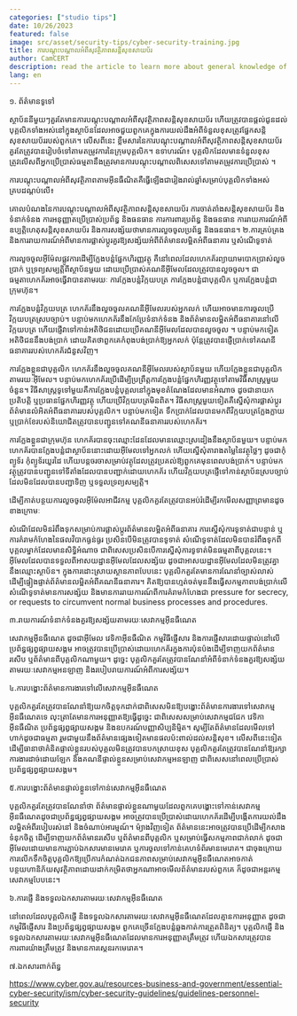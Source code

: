 ```yaml
---
categories: ["studio tips"]
date: 10/26/2023
featured: false
image: src/asset/security-tips/cyber-security-training.jpg
title: ការបណ្តុះបណ្តាលអំពីសុវត្ថិភាពសន្តិសុខសាយប័រ
author: CamCERT
description: read the article to learn more about general knowledge of cyber security
lang: en
---
```


១. ព័ត៌មានទូទៅ

ស្ថាប័ននីមួយៗគួរតែមានការបណ្តុះបណ្តាលអំពីសុវត្ថិភាពសន្តិសុខសាយប័រ ហើយត្រូវបានផ្តល់ជូនដល់បុគ្គលិកទាំងអស់នៅក្នុងស្ថាប័នដែលអាចជួយពួកគេក្នុងការយល់ដឹងអំពីទំនួលខុសត្រូវផ្នែកសន្តិសុខសាយប័ររបស់ពួកគេ។ លើសពីនេះ ខ្លឹមសារនៃការបណ្ដុះបណ្ដាលអំពីសុវត្ថិភាពសន្តិសុខសាយប័រគួរតែត្រូវបានរៀបចំទៅតាមតម្រូវការនៃក្រុមបុគ្គលិក។ ឧទាហរណ៍៖ បុគ្គលិកដែលមានទំនួលខុសត្រូវលើសពីអ្នកប្រើប្រាស់ធម្មតានឹងត្រូវមានការបណ្តុះបណ្តាលពិសេសទៅតាមតម្រូវការប្រើប្រាស់ ។

ការបណ្ដុះបណ្ដាលអំពីសុវត្ថិភាពតាមអ៊ីនធឺណិតគឺធ្វើឡើងជារៀងរាល់ឆ្នាំសម្រាប់បុគ្គលិកទាំងអស់គ្របដណ្តប់លើ៖

គោលបំណងនៃការបណ្តុះបណ្តាលអំពីសុវត្ថិភាពសន្តិសុខសាយប័រ
ការចាត់តាំងសន្តិសុខសាយប័រ និង​ទំនាក់ទំនង
ការអនុញ្ញាតប្រើប្រាស់ប្រព័ន្ធ និងធនធាន
ការការពារប្រព័ន្ធ និងធនធាន
ការរាយការណ៍អំពីឧប្បត្តិហេតុសន្តិសុខសាយប័រ និងការសង្ស័យថាមានការលួចចូលប្រព័ន្ធ និងធនធាន។
២.ការគ្រប់គ្រង និងការរាយការណ៍អំពីមានការផ្លាស់ប្តូរគួរឱ្យសង្ស័យអំពីព័ត៌មានលម្អិតអំពីធនាគារ ឬសំណើទូទាត់

ការលួចចូលអ៊ីម៉ែលផ្លូវការដើម្បីក្លែងបន្លំផ្នែកហិរញ្ញវត្ថុ គឺនៅពេលដែលហេកគ័រព្យាយាមបោកប្រាស់លួចប្រាក់ ឬទ្រព្យសម្បត្តិពីស្ថាប័នមួយ ដោយប្រើប្រាស់គណនីអ៊ីមែលដែលត្រូវបានលួចចូល។ ជាធម្មតាហេកគ័រអាចធ្វើវាបានតាមរយៈ ការក្លែងបន្លំវិក្កយបត្រ ការក្លែងបន្លំជាបុគ្គលិក ឬការក្លែងបន្លំជាក្រុមហ៊ុន។

ការក្លែងបន្លំវិក្កយបត្រ ហេកគ័រនឹងលួចចូលគណនីអ៊ីមែលរបស់អ្នកលក់ ហើយអាចមានការចូលប្រើវិក្កយបត្រស្របច្បាប់។ បន្ទាប់មកហេកគ័រនឹងកែប្រែទំនាក់ទំនង និងព័ត៌មានលម្អិតអំពីធនាគារនៅលើវិក្កយបត្រ ហើយផ្ញើវាទៅកាន់អតិថិជនដោយប្រើគណនីអ៊ីមែលដែលបានលួចចូល ។ បន្ទាប់មកទៀតអតិថិជននឹងបង់ប្រាក់ ដោយគិតថាពួកគេកំពុងបង់ប្រាក់ឱ្យអ្នកលក់ ប៉ុន្តែត្រូវបានផ្ញើប្រាក់ទៅគណនីធនាគាររបស់ហេកគ័រជំនួសវិញ។

ការក្លែងខ្លួនជាបុគ្គលិក ហេកគ័រនឹងលួចចូលគណនីអ៊ីមែលរបស់ស្ថាប័នមួយ ហើយក្លែងខ្លួនជាបុគ្គលិកតាមរយៈអ៊ីមែល។ បន្ទាប់មកហេកគ័រប្រើដើម្បីប្រព្រឹត្តការក្លែងបន្លំផ្នែកហិរញ្ញវត្ថុទៅតាមវិធីសាស្រ្តមួយចំនួន។ វិធីសាស្រ្តទូទៅមួយគឺការក្លែងបន្លំបុគ្គលនៅក្នុងមុខតំណែងដែលមានអំណាច ដូចជានាយកប្រតិបត្តិ ឬប្រធានផ្នែកហិរញ្ញវត្ថុ ហើយប្រើវិក្កយបត្រមិនពិត។ វិធីសាស្រ្តមួយទៀតគឺស្នើសុំការផ្លាស់ប្តូរព័ត៌មានលំអិតអំពីធនាគាររបស់បុគ្គលិក។ បន្ទាប់មកទៀត ទឹកប្រាក់ដែលបានមកពីវិក្កយបត្រក្លែងក្លាយ ឬប្រាក់ខែរបស់និយោជិតត្រូវបានបញ្ជូនទៅគណនីធនាគាររបស់ហេកគ័រ។

ការក្លែងខ្លួនជាក្រុមហ៊ុន ហេកគ័របានចុះឈ្មោះដែនដែលមានឈ្មោះស្រដៀងនឹងស្ថាប័នមួយ។ បន្ទាប់មក ហេកគ័របានក្លែងបន្លំជាស្ថាប័ននោះដោយអ៊ីមែលទៅអ្នកលក់ ហើយស្នើសុំតារាងតម្លៃនៃវត្ថុថ្លៃៗ ដូចជាកុំព្យូទ័រ កុំព្យូទ័រយួរដៃ ហើយបន្តចរចាសម្រាប់វត្ថុដែលត្រូវប្រគល់ឱ្យពួកគេមុនពេលបង់ប្រាក់។ បន្ទាប់មកវត្ថុត្រូវបានបញ្ជូនទៅទីតាំងដែលបានបញ្ជាក់ដោយហេកគ័រ ហើយវិក្កយបត្រផ្ញើទៅកាន់ស្ថាប័នស្របច្បាប់ដែលមិនដែលបានបញ្ជាទិញ ឬទទួលទ្រព្យសម្បត្តិ។

ដើម្បីកាត់បន្ថយការលួចចូលអ៊ីម៉ែលអាជីវកម្ម បុគ្គលិកគួរតែត្រូវបានអប់រំដើម្បីរកមើលសញ្ញាព្រមានដូចខាងក្រោមៈ

សំណើដែលមិនរំពឹងទុកសម្រាប់ការផ្លាស់ប្តូរព័ត៌មានលម្អិតអំពីធនាគារ
ការស្នើសុំការទូទាត់ជាបន្ទាន់ ឬការគំរាមកំហែងនៃផលវិបាកធ្ងន់ធ្ងរ ប្រសិនបើមិនត្រូវបានទូទាត់
សំណើទូទាត់ដែលមិនបានរំពឹងទុកពីបុគ្គលម្នាក់ដែលមានសិទ្ធិអំណាច ជាពិសេសប្រសិនបើការស្នើសុំការទូទាត់មិនធម្មតាពីបុគ្គលនេះ។
អ៊ីមែលដែលបានទទួលពីអាសយដ្ឋានអ៊ីមែលដែលសង្ស័យ ដូចជាអាសយដ្ឋានអ៊ីមែលដែលមិនត្រូវគ្នានឹងឈ្មោះស្ថាប័ន។
ក្នុងការដោះស្រាយស្ថានភាពបែបនេះ បុគ្គលិកគួរតែមានការណែនាំច្បាស់លាស់ ដើម្បីផ្ទៀងផ្ទាត់ព័ត៌មានលម្អិតអំពីគណនីធនាគារ។ គិតឱ្យបានហ្មត់ចត់មុននឹងធ្វើសកម្មភាពបង់ប្រាក់លើសំណើទូទាត់មានការសង្ស័យ និងមានការរាយការណ៍ពីការគំរាមកំហែងជា pressure for secrecy, or requests to circumvent normal business processes and procedures.

៣.រាយការណ៍ទំនាក់ទំនងគួរឱ្យសង្ស័យតាមរយៈសេវាកម្មអ៊ីនធឺណេត

សេវាកម្មអ៊ីនធឺណេត ដូចជាអ៊ីមែល វេទិកាអ៊ីនធឺណិត កម្មវិធីផ្ញើសារ និងការផ្ញើសារដោយផ្ទាល់នៅលើប្រព័ន្ធផ្សព្វផ្សាយសង្គម អាចត្រូវបានប្រើប្រាស់ដោយហេកគ័រក្នុងការប៉ុនប៉ងដើម្បីទាញយកព័ត៌មានរសើប ឬព័ត៌មានពីបុគ្គលិកណាមួយ។ ដូច្នេះ បុគ្គលិកគួរតែត្រូវបានណែនាំអំពីទំនាក់ទំនងគួរឱ្យសង្ស័យតាមរយៈសេវាកម្មអនឡាញ និងរបៀបរាយការណ៍អំពីការសង្ស័យ។

៤.ការបង្ហោះព័ត៌មានការងារទៅលើសេវាកម្មអ៊ីនធឺណេត

បុគ្គលិកគួរតែត្រូវបានណែនាំឱ្យយកចិត្តទុកដាក់ជាពិសេសមិនឱ្យបង្ហោះព័ត៌មានការងារទៅសេវាកម្មអ៊ីនធឺណេតទេ លុះត្រាតែមានការអនុញ្ញាតឱ្យធ្វើដូច្នេះ ជាពិសេសសម្រាប់សេវាកម្មជជែក វេទិកាអ៊ីនធឺណិត ប្រព័ន្ធផ្សព្វផ្សាយសង្គម និងឧបករណ៍បញ្ញាសិប្បនិម្មិត។ សូម្បីតែព័ត៌មានដែលមើលទៅហាក់ដូចជាធម្មតា រួមជាមួយនឹងព័ត៌មានផ្សេងទៀតមានផលប៉ះពាល់ដល់សន្តិសុខ។ លើសពីនេះទៀត ដើម្បីធានាថាគំនិតផ្ទាល់ខ្លួនរបស់បុគ្គលមិនត្រូវបានបកស្រាយខុស បុគ្គលិកគួរតែត្រូវបានណែនាំឱ្យរក្សាការងារដាច់ដោយឡែក និងគណនីផ្ទាល់ខ្លួនសម្រាប់សេវាកម្មអនឡាញ ជាពិសេសនៅពេលប្រើប្រាស់ប្រព័ន្ធផ្សព្វផ្សាយសង្គម។

៥.ការបង្ហោះព័ត៌មានផ្ទាល់ខ្លួនទៅកាន់សេវាកម្មអ៊ីនធឺណេត

បុគ្គលិកគួរតែត្រូវបានណែនាំថា ព័ត៌មានផ្ទាល់ខ្លួនណាមួយដែលពួកគេបង្ហោះទៅកាន់សេវាកម្មអ៊ីនធឺណេតដូចជាប្រព័ន្ធផ្សព្វផ្សាយសង្គម អាចត្រូវបានប្រើប្រាស់ដោយហេកគ័រដើម្បីបង្កើតការយល់ដឹងលម្អិតអំពីរបៀបរស់នៅ និងចំណាប់អារម្មណ៍។ ម៉្យាងវិញទៀត ព័ត៌មាននេះអាចត្រូវបានប្រើដើម្បីកសាងទំនុកចិត្ត ដើម្បីទាញយកព័ត៌មានរសើប ឬព័ត៌មានពីបុគ្គលិក ឬសម្រាប់ធ្វើសកម្មភាពជាក់លាក់ ដូចជាអ៊ីមែលដោយមានការភ្ជាប់ឯកសារមានមេរោគ ឬការចូលទៅកាន់គេហទំព័រមានមេរោគ។ ជាចុងក្រោយ ការលើកទឹកចិត្តបុគ្គលិកឱ្យប្រើការកំណត់ឯកជនភាពសម្រាប់សេវាកម្មអ៊ីនធឺណេតអាចកាត់បន្ថយហានិភ័យសុវត្ថិភាពដោយដាក់កម្រិតថាអ្នកណាអាចមើលព័ត៌មានរបស់ពួកគេ ក៏ដូចជាអន្តរកម្មសេវាកម្មបែបនេះ។

៦.ការផ្ញើ និងទទួលឯកសារតាមរយៈសេវាកម្មអ៊ីនធឺណេត

នៅពេលដែលបុគ្គលិកផ្ញើ និងទទួលឯកសារតាមរយៈសេវាកម្មអ៊ីនធឺណេតដែលគ្មានការអនុញ្ញាត ដូចជាកម្មវិធីផ្ញើសារ និងប្រព័ន្ធផ្សព្វផ្សាយសង្គម ពួកគេច្រើនក្លែងបន្លំឆ្លងកាត់ការត្រួតពិនិត្យ។ បុគ្គលិកផ្ញើ និងទទួលឯកសារតាមរយៈសេវាកម្មអ៊ីនធឺណេតដែលមានការអនុញ្ញាតត្រឹមត្រូវ ហើយឯកសារត្រូវបានការពារយ៉ាងត្រឹមត្រូវ និងមានការស្កេនរកមេរោគ។

៧.ឯកសារពាក់ព័ន្ធ

https://www.cyber.gov.au/resources-business-and-government/essential-cyber-security/ism/cyber-security-guidelines/guidelines-personnel-security
